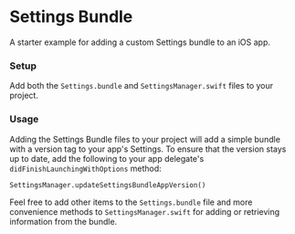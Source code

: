 # Settings Bundle #

A starter example for adding a custom Settings bundle to an iOS app.

### Setup ###

Add both the `Settings.bundle` and `SettingsManager.swift` files to your project.

### Usage ###

Adding the Settings Bundle files to your project will add a simple bundle with a version tag to your app's Settings. To ensure that the version stays up to date, add the following to your app delegate's `didFinishLaunchingWithOptions` method:

```
SettingsManager.updateSettingsBundleAppVersion()
```

Feel free to add other items to the `Settings.bundle` file and more convenience methods to `SettingsManager.swift` for adding or retrieving information from the bundle.